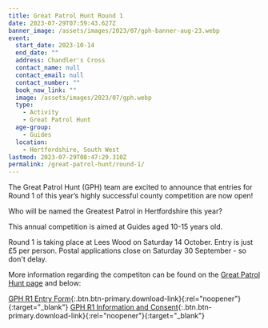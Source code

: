 ```yaml
---
title: Great Patrol Hunt Round 1
date: 2023-07-29T07:59:43.627Z
banner_image: /assets/images/2023/07/gph-banner-aug-23.webp
event:
  start_date: 2023-10-14
  end_date: ""
  address: Chandler's Cross
  contact_name: null
  contact_email: null
  contact_number: ""
  book_now_link: ""
  image: /assets/images/2023/07/gph.webp
  type:
    - Activity
    - Great Patrol Hunt
  age-group:
    - Guides
  location:
    - Hertfordshire, South West
lastmod: 2023-07-29T08:47:29.310Z
permalink: /great-patrol-hunt/round-1/
---
```

The Great Patrol Hunt (GPH) team are excited to announce that entries for Round 1 of this year’s highly successful county competition are now open!

Who will be named the Greatest Patrol in Hertfordshire this year?

This annual competition is aimed at Guides aged 10-15 years old.

Round 1 is taking place at Lees Wood on Saturday 14 October. Entry is just £5 per person. Postal applications close on Saturday 30 September - so don't delay.

More information regarding the competiton can be found on the [Great Patrol Hunt page](/great-patrol-hunt/) and below:

[GPH R1 Entry Form](/assets/docs/2023/gph-23-24-r1-entry-form.pdf){:.btn.btn-primary.download-link}{:rel="noopener"}{:target="_blank"} [GPH R1 Information and Consent](/assets/docs/2023/gph-23-24-r1-info-and-consent.pdf){:.btn.btn-primary.download-link}{:rel="noopener"}{:target="_blank"}
